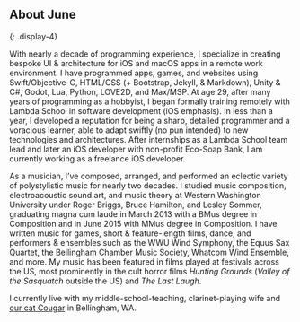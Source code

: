 ## About June
{: .display-4}

With nearly a decade of programming experience, I specialize in creating bespoke UI & architecture for iOS and macOS apps in a remote work environment. I have programmed apps, games, and websites using Swift/Objective-C, HTML/CSS (+ Bootstrap, Jekyll, & Markdown), Unity & C#, Godot, Lua, Python, LOVE2D, and Max/MSP. At age 29, after many years of programming as a hobbyist, I began formally training remotely with Lambda School in software development (iOS emphasis). In less than a year, I developed a reputation for being a sharp, detailed programmer and a voracious learner, able to adapt swiftly (no pun intended) to new technologies and architectures. After internships as a Lambda School team lead and later an iOS developer with non-profit Eco-Soap Bank, I am currently working as a freelance iOS developer.

As a musician, I’ve composed, arranged, and performed an eclectic variety of polystylistic music for nearly two decades. I studied music composition, electroacoustic sound art, and music theory at Western Washington University under Roger Briggs, Bruce Hamilton, and Lesley Sommer, graduating magna cum laude in March 2013 with a BMus degree in Composition and in June 2015 with MMus degree in Composition. I have written music for games, short & feature-length films, dance, and performers & ensembles such as the WWU Wind Symphony, the Equus Sax Quartet, the Bellingham Chamber Music Society, Whatcom Wind Ensemble, and more. My music has been featured in films played at festivals across the US, most prominently in the cult horror films *Hunting Grounds* (*Valley of the Sasquatch* outside the US) and *The Last Laugh*.

I currently live with my middle-school-teaching, clarinet-playing wife and <a href="#cougarModal" data-toggle="modal">our cat Cougar</a> in Bellingham, WA.
